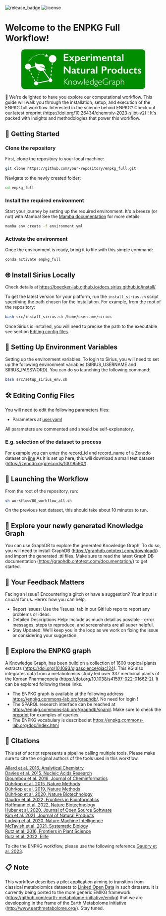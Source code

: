 ![release_badge](https://img.shields.io/github/v/release/enpkg/enpkg_full)
![license](https://img.shields.io/github/license/enpkg/enpkg_full)

# Welcome to the ENPKG Full Workflow!

<p align="center">
 <img src="https://github.com/enpkg/enpkg_workflow/blob/main/logo/enpkg_logo_full.png" width="400">
</p>


🌟 We're delighted to have you explore our computational workflow. This guide will walk you through the installation, setup, and execution of the ENPKG full workflow.
Interested in the science behind ENPKG? Check out our latest preprint (https://doi.org/10.26434/chemrxiv-2023-sljbt-v2) ! It's packed with insights and methodologies that power this workflow.

## 🌱 Getting Started

### Clone the repository

First, clone the repository to your local machine:

```bash
git clone https://github.com/your-repository/enpkg_full.git
```

Navigate to the newly created folder:

```bash
cd enpkg_full
```


### Install the required environment

Start your journey by setting up the required environment. It's a breeze (or not) with Mamba! See the [Mamba documentation](https://mamba.readthedocs.io/en/latest/) for more details.


```bash
mamba env create -f environment.yml
```

### Activate the environment

Once the environment is ready, bring it to life with this simple command:

```bash
conda activate enpkg_full
```

## 🌐 Install Sirius Locally


Check details at https://boecker-lab.github.io/docs.sirius.github.io/install/

To get the latest version for your platform, run the `install_sirius.sh` script specifying the path chosen for the installation. For example, from the root of the repository:

```bash
bash src/install_sirius.sh /home/username/sirius
```

Once Sirius is installed, you will need to precise the path to the executable see section [Editing config files](#editing-config-files).


## 🔐 Setting Up Environment Variables

Setting up the environment variables. To login to Sirius, you will need to set up the following environment variables (SIRIUS_USERNAME and SIRIUS_PASSWORD). You can do so launching the following command:

```bash
bash src/setup_sirius_env.sh
```


## 🛠 Editing Config Files

You will need to edit the following parameters files:

- Parameters at [user.yaml](https://github.com/enpkg/enpkg_full/blob/c8e649290ee72f000c3385e7669b5da2215abad8/params/user.yml)

All parameters are commented and should be self-explanatory.


### E.g. selection of the dataset to process

For example you can enter the record_id and record_name of a Zenodo dataset on [line](https://github.com/enpkg/enpkg_full/blob/c8e649290ee72f000c3385e7669b5da2215abad8/params/user.yml#L8)
As it is set up here, this will download a small test dataset (https://zenodo.org/records/10018590/).

## 🚀 Launching the Workflow

From the root of the repository, run:

```bash
sh workflow/00_workflow_all.sh
```

On the previous test dataset, this should take about 10 minutes to run.

## 🎉 Explore your newly generated Knowledge Graph

You can use GraphDB to explore the generated Knowledge Graph. To do so, you will need to install GraphDB (https://graphdb.ontotext.com/download/) and import the generated .ttl files.
Make sure to read the latest Graph DB documentation (https://graphdb.ontotext.com/documentation/) to get started.


## 🌟 Your Feedback Matters

Facing an Issue? Encountering a glitch or have a suggestion? Your input is crucial for us. Here’s how you can help:

- Report Issues: Use the 'Issues' tab in our GitHub repo to report any problems or ideas.
- Detailed Descriptions Help: Include as much detail as possible - error messages, steps to reproduce, and screenshots are all super helpful.
- Stay Updated: We’ll keep you in the loop as we work on fixing the issue or considering your suggestion.


## 🔎 Explore the ENPKG graph 

A Knowledge Graph, has been build on a collection of 1600 tropical plants extracts (https://doi.org/10.1093/gigascience/giac124). This KG also integrates data from a metabolomics study led over 337 medicinal plants of the Korean Pharmacopeia (https://doi.org/10.1038/s41597-022-01662-2). It can be explored following these links.

- The ENPKG graph is available at the following address https://enpkg.commons-lab.org/graphdb/. No need for login !
- The SPARQL research interface can be reached at https://enpkg.commons-lab.org/graphdb/sparql. Make sure to check the [preprint](https://doi.org/10.26434/chemrxiv-2023-sljbt-v2) for examples of queries.
- The ENPKG vocabulary is described at https://enpkg.commons-lab.org/doc/index.html


## 📜 Citations 

This set of script represents a pipeline calling multiple tools. Please make sure to cite the original authors of the tools used in this workflow.

[Allard et al. 2016, Analytical Chemistry](https://pubs.acs.org/doi/10.1021/acs.analchem.5b04804)  
[Davies et al. 2015, Nucleic Acids Research](https://www.ncbi.nlm.nih.gov/pmc/articles/PMC4489243/)  
[Djoumbou et al. 2016, Journal of Cheminformatics](https://jcheminf.biomedcentral.com/articles/10.1186/s13321-016-0174-y)  
[Dührkop et al. 2015, Nature Methods](https://www.pnas.org/doi/full/10.1073/pnas.1509788112)  
[Dührkop et al. 2019, Nature Methods](https://www.nature.com/articles/s41592-019-0344-8)  
[Dührkop et al. 2020, Nature Biotechnology](https://www.nature.com/articles/s41587-020-0740-8)  
[Gaudry et al. 2022, Frontiers in Bioinformatics](https://www.frontiersin.org/articles/10.3389/fbinf.2022.842964/full)  
[Hoffmann et al. 2022, Nature Biotechnology](https://www.nature.com/articles/s41587-021-01045-9)  
[Huber et al. 2020, Journal of Open Source Software](https://joss.theoj.org/papers/10.21105/joss.02411)  
[Kim et al. 2021, Journal of Natural Products](https://pubs.acs.org/doi/10.1021/acs.jnatprod.1c00399)  
[Ludwig et al. 2020, Nature Machine Intelligence](https://pubs.acs.org/doi/10.1021/acs.jnatprod.1c00399)  
[McTavish et al. 2021, Systematic Biology](https://academic.oup.com/sysbio/article/70/6/1295/6273200)  
[Rutz et al. 2016, Frontiers in Plant Science](https://www.frontiersin.org/articles/10.3389/fpls.2019.01329/full)  
[Rutz et al. 2022, Elife](https://elifesciences.org/articles/70780)  

To cite the ENPKG workflow, please use the following reference [Gaudry et al. 2023](https://doi.org/10.26434/chemrxiv-2023-sljbt-v2).


## 📋 Note

This workflow describes a pilot application aiming to transition from classical metabolomics datasets to [Linked Open Data](https://5stardata.info/en/) in such datasets. It is currently being ported to the more generic EMIKG framework (https://github.com/earth-metabolome-initiative/emikg) that we are developping in the frame of the Earth Metabolome Initiative (http://www.earthmetabolome.org/). Stay tuned.